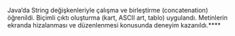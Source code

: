 Java’da String değişkenleriyle çalışma ve birleştirme (concatenation) öğrenildi.
Biçimli çıktı oluşturma (kart, ASCII art, tablo) uygulandı.
Metinlerin ekranda hizalanması ve düzenlenmesi konusunda deneyim kazanıldı.****
